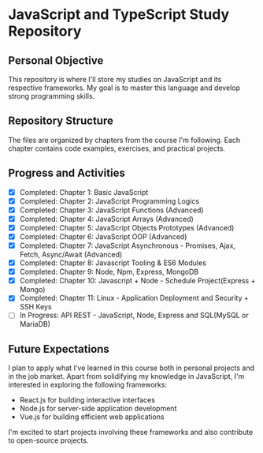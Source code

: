 # JavaScript and TypeScript Study Repository

## Personal Objective
This repository is where I'll store my studies on JavaScript and its respective frameworks. My goal is to master this language and develop strong programming skills.

## Repository Structure
The files are organized by chapters from the course I'm following. Each chapter contains code examples, exercises, and practical projects.

## Progress and Activities
- [x] Completed: Chapter 1: Basic JavaScript
- [x] Completed: Chapter 2: JavaScript Programming Logics
- [x] Completed: Chapter 3: JavaScript Functions (Advanced)
- [x] Completed: Chapter 4: JavaScript Arrays (Advanced)
- [x] Completed: Chapter 5: JavaScript Objects Prototypes (Advanced)
- [x] Completed: Chapter 6: JavaScript OOP (Advanced)
- [x] Completed: Chapter 7: JavaScript Asynchronous - Promises, Ajax, Fetch, Async/Await (Advanced)
- [x] Completed: Chapter 8: Javascript Tooling & ES6 Modules
- [x] Completed: Chapter 9: Node, Npm, Express, MongoDB
- [x] Completed: Chapter 10: Javascript + Node - Schedule Project(Express + Mongo)
- [x] Completed: Chapter 11: Linux - Application Deployment and Security + SSH Keys
- [ ] In Progress: API REST - JavaScript, Node, Express and SQL(MySQL or MariaDB) 

## Future Expectations
I plan to apply what I've learned in this course both in personal projects and in the job market. Apart from solidifying my knowledge in JavaScript, I'm interested in exploring the following frameworks:
- React.js for building interactive interfaces
- Node.js for server-side application development
- Vue.js for building efficient web applications

I'm excited to start projects involving these frameworks and also contribute to open-source projects.
